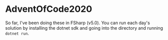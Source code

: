 # AdventOfCode2020

So far, I've been doing these in FSharp (v5.0). You can run each day's solution by installing the dotnet sdk and going into the directory and running `dotnet run`.

